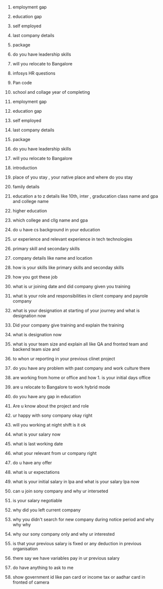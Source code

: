 1. employment gap
2. education gap
3. self employed
4. last company details
5. package
6. do you have leadership skills
7. will you relocate to Bangalore
8. infosys HR questions




1. Pan code
2. school and collage year of completing
3. employment gap
4. education gap
5. self employed
6. last company details
7. package
8. do you have leadership skills
9. will you relocate to Bangalore



1. introduction
2. place of you stay , your native place and where do you stay
3. family details
4. education a to z details like 10th, inter , graducation class name and gpa and college name
5. higher education
6. which college and cllg name and gpa
7. do u have cs background in your education
8. ur experience and relevant experience in tech technologies
9. primary skill and secondary skills
10. company details like name and location
11. how is your skills like primary skills and seconday skills
12. how you got these job
13. what is ur joining date and did company given you training
14. what is your role and responsibilities in client company and payrole company
15. what is your designation at starting of your journey and what is designation now
16. Did your company give training and explain the training
17. what is designation now
18. what is your team size and explain all like QA and fronted team and backend team size and
19. to whon ur reporting in your previous clinet project
20. do you have any problem with past company and work culture there
21. are working from home or office and how 1. is your initial days office
22. are u relocate to Bangalore to work hybrid mode
23. do you have any gap in education
24. Are u know about the project and role
25. ur happy with sony company okay right
26. will you working at night shift is it ok
27. what is your salary now
28. what is last working date
29. what your relevant from ur company right
30. do u have any offer
31. what is ur expectations
32. what is your initial salary in lpa and what is your salary lpa now
33. can u join sony company and why ur interseted
34. is your salary negotiable
35. why did you left current company
36. why you didn't search for new company during notice period and why why why
37. why our sony company only and why ur interested
38. is that your previous salary is fixed or any deduction in previous organisation
39. there say we have variables pay in ur previous salary
40. do have anything to ask to me
41. show government id like pan card or income tax or aadhar card in fronted of camera
